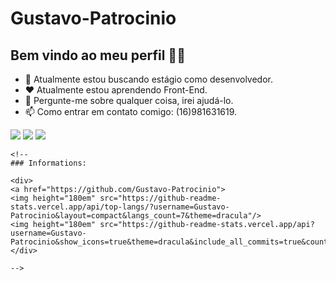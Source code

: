 # Gustavo-Patrocinio
## Bem vindo ao meu perfil 🙂🙂


- 🥺 Atualmente estou buscando estágio como desenvolvedor.
- ❤ Atualmente estou aprendendo Front-End.
- 💬 Pergunte-me sobre qualquer coisa, irei ajudá-lo.
- 📫 Como entrar em contato comigo: (16)981631619.


<div>
    <a href="https://www.instagram.com/_gustavosp_/" target="_blank"><img src="https://img.shields.io/badge/-Instagram-%23E4405F?style=for-the-badge&logo=instagram&logoColor=white" target="_blank"></a>
    <a href = "mailto:patrociniogsp@gmail.com"><img src="https://img.shields.io/badge/Gmail-D14836?style=for-the-badge&logo=gmail&logoColor=white" target="_blank"></a>
    <a href="https://www.linkedin.com/in/guilherme-crisostomo-872b401b3/" target="_blank"><img src="https://img.shields.io/badge/-LinkedIn-%230077B5?style=for-the-badge&logo=linkedin&logoColor=white" target="_blank"></a>   
    </div>
    
    <!-- 
    ### Informations:
    
    <div>
    <a href="https://github.com/Gustavo-Patrocinio">
    <img height="180em" src="https://github-readme-stats.vercel.app/api/top-langs/?username=Gustavo-Patrocinio&layout=compact&langs_count=7&theme=dracula"/>
    <img height="180em" src="https://github-readme-stats.vercel.app/api?username=Gustavo-Patrocinio&show_icons=true&theme=dracula&include_all_commits=true&count_private=true"/>
    </div>
    
    -->
        

